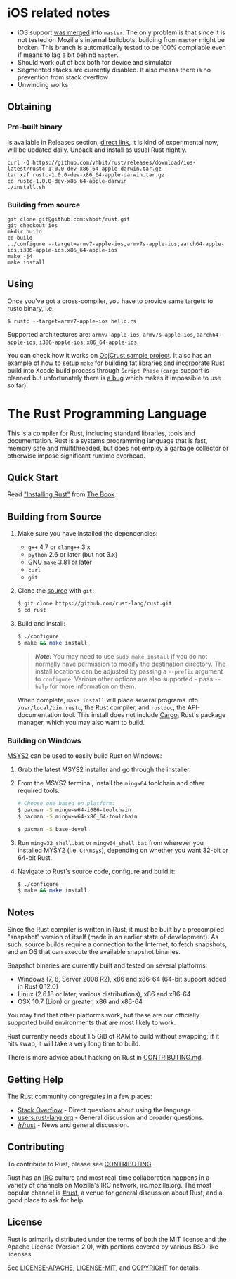 # iOS related notes

* iOS support [was merged](https://github.com/mozilla/rust/commit/2ec323e4c30c265f35314c0a77f5df5a655cec2f)
 into `master`. The only problem is that since it is not tested on
 Mozilla's internal buildbots, building from `master` might be
 broken. This branch is automatically tested to be 100% compilable
 even if means to lag a bit behind `master`.
* Should work out of box both for device and simulator
* Segmented stacks are currently disabled. It also means there is no
  prevention from stack overflow
* Unwinding works

## Obtaining

### Pre-built binary

  Is available in Releases section, [direct link](https://github.com/vhbit/rust/releases/download/ios-latest/rust-0.13.0-dev-x86_64-apple-darwin.tar.gz), it is kind of experimental now, will be updated daily. Unpack and install as usual Rust nightly.

    curl -O https://github.com/vhbit/rust/releases/download/ios-latest/rustc-1.0.0-dev-x86_64-apple-darwin.tar.gz
    tar xzf rustc-1.0.0-dev-x86_64-apple-darwin.tar.gz
    cd rustc-1.0.0-dev-x86_64-apple-darwin
    ./install.sh

### Building from source

    git clone git@github.com:vhbit/rust.git
    git checkout ios
    mkdir build
    cd build
    ../configure --target=armv7-apple-ios,armv7s-apple-ios,aarch64-apple-ios,i386-apple-ios,x86_64-apple-ios
    make -j4
    make install

## Using

Once you've got a cross-compiler, you have to provide same targets to rustc binary, i.e.

    $ rustc --target=armv7-apple-ios hello.rs

Supported architectures are: `armv7-apple-ios`, `armv7s-apple-ios`, `aarch64-apple-ios`, `i386-apple-ios`, `x86_64-apple-ios`.

You can check how it works on [ObjCrust sample project](https://github.com/vhbit/ObjCrust). It also has an example of how to setup `make` for building fat libraries and incorporate Rust build into Xcode build process through `Script Phase` (`cargo` support is planned but unfortunately there is [a bug](https://github.com/rust-lang/cargo/issues/442) which makes it impossible to use so far).

# The Rust Programming Language

This is a compiler for Rust, including standard libraries, tools and
documentation. Rust is a systems programming language that is fast,
memory safe and multithreaded, but does not employ a garbage collector
or otherwise impose significant runtime overhead.

## Quick Start

Read ["Installing Rust"] from [The Book].

["Installing Rust"]: http://doc.rust-lang.org/book/installing-rust.html
[The Book]: http://doc.rust-lang.org/book/index.html

## Building from Source

1. Make sure you have installed the dependencies:

   * `g++` 4.7 or `clang++` 3.x
   * `python` 2.6 or later (but not 3.x)
   * GNU `make` 3.81 or later
   * `curl`
   * `git`

2. Clone the [source] with `git`:

   ```sh
   $ git clone https://github.com/rust-lang/rust.git
   $ cd rust
   ```

[source]: https://github.com/rust-lang/rust

3. Build and install:

    ```sh
    $ ./configure
    $ make && make install
    ```

    > ***Note:*** You may need to use `sudo make install` if you do not
    > normally have permission to modify the destination directory. The
    > install locations can be adjusted by passing a `--prefix` argument
    > to `configure`. Various other options are also supported – pass
    > `--help` for more information on them.

    When complete, `make install` will place several programs into
    `/usr/local/bin`: `rustc`, the Rust compiler, and `rustdoc`, the
    API-documentation tool. This install does not include [Cargo],
    Rust's package manager, which you may also want to build.

[Cargo]: https://github.com/rust-lang/cargo

### Building on Windows

[MSYS2](http://msys2.github.io/) can be used to easily build Rust on Windows:

1. Grab the latest MSYS2 installer and go through the installer.

2. From the MSYS2 terminal, install the `mingw64` toolchain and other required
   tools.

   ```sh
   # Choose one based on platform:
   $ pacman -S mingw-w64-i686-toolchain
   $ pacman -S mingw-w64-x86_64-toolchain

   $ pacman -S base-devel
   ```

3. Run `mingw32_shell.bat` or `mingw64_shell.bat` from wherever you installed
   MYSY2 (i.e. `C:\msys`), depending on whether you want 32-bit or 64-bit Rust.

4. Navigate to Rust's source code, configure and build it:

   ```sh
   $ ./configure
   $ make && make install
   ```

## Notes

Since the Rust compiler is written in Rust, it must be built by a
precompiled "snapshot" version of itself (made in an earlier state of
development). As such, source builds require a connection to the Internet, to
fetch snapshots, and an OS that can execute the available snapshot binaries.

Snapshot binaries are currently built and tested on several platforms:

* Windows (7, 8, Server 2008 R2), x86 and x86-64 (64-bit support added in Rust 0.12.0)
* Linux (2.6.18 or later, various distributions), x86 and x86-64
* OSX 10.7 (Lion) or greater, x86 and x86-64

You may find that other platforms work, but these are our officially
supported build environments that are most likely to work.

Rust currently needs about 1.5 GiB of RAM to build without swapping; if it hits
swap, it will take a very long time to build.

There is more advice about hacking on Rust in [CONTRIBUTING.md].

[CONTRIBUTING.md]: https://github.com/rust-lang/rust/blob/master/CONTRIBUTING.md

## Getting Help

The Rust community congregates in a few places:

* [Stack Overflow] - Direct questions about using the language.
* [users.rust-lang.org] - General discussion and broader questions.
* [/r/rust] - News and general discussion.

[Stack Overflow]: http://stackoverflow.com/questions/tagged/rust
[/r/rust]: http://reddit.com/r/rust
[users.rust-lang.org]: http://users.rust-lang.org/

## Contributing

To contribute to Rust, please see [CONTRIBUTING](CONTRIBUTING.md).

Rust has an [IRC] culture and most real-time collaboration happens in a
variety of channels on Mozilla's IRC network, irc.mozilla.org. The
most popular channel is [#rust], a venue for general discussion about
Rust, and a good place to ask for help.

[IRC]: https://en.wikipedia.org/wiki/Internet_Relay_Chat
[#rust]: irc://irc.mozilla.org/rust

## License

Rust is primarily distributed under the terms of both the MIT license
and the Apache License (Version 2.0), with portions covered by various
BSD-like licenses.

See [LICENSE-APACHE](LICENSE-APACHE), [LICENSE-MIT](LICENSE-MIT), and [COPYRIGHT](COPYRIGHT) for details.
